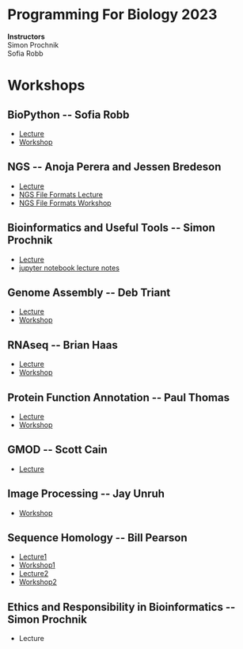# Programming For Biology 2023

__Instructors__  
Simon Prochnik  
Sofia Robb     

# Workshops

## BioPython  -- Sofia Robb
  - [Lecture](../lectures/biopython.md)
  - [Workshop](../problemsets/biopython_problemset.md)

## NGS -- Anoja Perera and Jessen Bredeson
  - [Lecture](NGS/CSHL-Presentation-Sequencing_2023_agp.pdf)
  - [NGS File Formats Lecture](NGS/bio_info_formats.pdf)
  - [NGS File Formats Workshop](NGS)

## Bioinformatics and Useful Tools -- Simon Prochnik 
  - [Lecture](../lectures/bioinfPipesLectureSimon.md)
  - [jupyter notebook lecture notes](lectures/jupyterNotebook.md)

## Genome Assembly -- Deb Triant
  - [Lecture](workshops/GenomeAssembly)
  - [Workshop](workshops/GenomeAssembly)

## RNAseq -- Brian Haas
  - [Lecture](https://github.com/trinityrnaseq/CSHLProgForBio/blob/main/rnaseq_slides_PFB2023.pdf)
  - [Workshop](RNAseq)

## Protein Function Annotation -- Paul Thomas
  - [Lecture](Protein_Function_Annotation/CSHL2023-function-and-enrichment.pdf)
  - [Workshop](Protein_Function_Annotation)


## GMOD -- Scott Cain
  - [Lecture](GMOD/GMOD2023.pdf) 


  
## Image Processing -- Jay Unruh
  - [Workshop](imageProcessing)

## Sequence Homology -- Bill Pearson
  - [Lecture1](Sequence_homology/cshl_pfb_23a.pdf)
  - [Workshop1](https://fasta.bioch.virginia.edu/mol_evol/)
  - [Lecture2](Sequence_homology/cshl_pfb_23b.pdf)
  - [Workshop2](https://fasta.bioch.virginia.edu/mol_evol/pfb_python_matrices.html)




## Ethics and Responsibility in Bioinformatics -- Simon Prochnik
  - Lecture 


